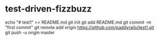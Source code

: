 # test-driven-fizzbuzz


echo "# test1" >> README.md
git init
git add README.md
git commit -m "first commit"
git remote add origin https://github.com/paddyrails/test1.git
git push -u origin master
